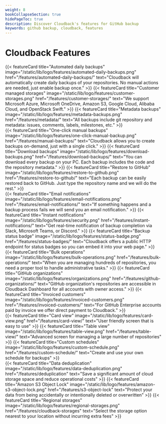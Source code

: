 ```yaml
---
weight: 8
bookCollapseSection: true
hidePageToc: true 
description: Discover Cloudback's features for GitHub backup
keywords: github backup, cloudback, features
---
```


# Cloudback Features

<div class="flex-row-to-column">
{{< featureCard 
  title="Automated daily backups" 
  image="/static/lib/logo/features/automated-daily-backups.png" 
  href="/features/automated-daily-backups/"
  text="Cloudback will automatically create daily backups of your repositories. No manual actions are needed, just enable backup once." >}}
{{< featureCard 
  title="Customer managed storages" 
  image="/static/lib/logo/features/customer-storages.png" 
  href="/features/customer-storages/"
  text="We support Microsoft Azure, Microsoft OneDrive, Amazon S3, Google Cloud, Alibaba Cloud, and OpenStack Swift." >}}
{{< featureCard 
  title="Metadata backups" 
  image="/static/lib/logo/features/metadata-backups.png" 
  href="/features/metadata/"
  text="All backups include git repository and metadata: issues, comments, labels, milestones, etc." >}}
</div>
<div class="flex-row-to-column">
{{< featureCard 
  title="One-click manual backups" 
  image="/static/lib/logo/features/one-click-manual-backup.png" 
  href="/features/manual-backups/"
  text="Cloudback allows you to create backups on-demand, just with a single click." >}}
{{< featureCard 
  title="Download backups" 
  image="/static/lib/logo/features/download-backups.png" 
  href="/features/download-backups/"
  text="You can download every backup on your PC. Each backup includes the code and the repository metadata." >}}
{{< featureCard 
  title="Restore to GitHub" 
  image="/static/lib/logo/features/restore-to-github.png" 
  href="/features/restore-to-github/"
  text="Each backup can be easily restored back to GitHub. Just type the repository name and we will do the rest." >}}
</div>
<div class="flex-row-to-column">
{{< featureCard 
  title="Email notifications" 
  image="/static/lib/logo/features/email-notifications.png" 
  href="/features/email-notifications/"
  text="If something happens and a backup process fails we will send you an email notification." >}}
{{< featureCard 
  title="Instant notifications" 
  image="/static/lib/logo/features/security.png" 
  href="/features/instant-notifications/"
  text="Get real-time notification of backup completion via Slack, Microsoft Teams, or Discord." >}}
{{< featureCard 
  title="Backup status badge" 
  image="/static/lib/logo/features/status-badge.png" 
  href="/features/status-badges/"
  text="Cloudback offers a public HTTP endpoint for status badges so you can embed it into your web page." >}}
</div>
<div class="flex-row-to-column">
{{< featureCard 
  title="Bulk operations" 
  image="/static/lib/logo/features/bulk-operations.png" 
  href="/features/bulk-operations/"
  text="When you are managing hundreds of repositories, you need a proper tool to handle administrative tasks." >}}
{{< featureCard 
  title="GitHub organizations" 
  image="/static/lib/logo/features/organizations.png" 
  href="/features/github-organizations/"
  text="GitHub organization's repositories are accessible in Cloudback Dashboard for all accounts with owner access." >}}
{{< featureCard 
  title="Invoiced customers" 
  image="/static/lib/logo/features/invoiced-customers.png" 
  href="/features/invoiced-customers/"
  text="For GitHub Enterprise accounts paid by invoice we offer direct payment to Cloudback." >}}  
</div>
<div class="flex-row-to-column">
{{< featureCard 
  title="Card view" 
  image="/static/lib/logo/features/card-view.png" 
  href="/features/card-view/"
  text="User friendly screen that is easy to use" >}}
{{< featureCard 
  title="Table view" 
  image="/static/lib/logo/features/table-view.png" 
  href="/features/table-view/"
  text="Advanced screen for managing a large number of repositories" >}}
{{< featureCard 
  title="Custom schedules" 
  image="/static/lib/logo/features/custom-schedule.png" 
  href="/features/custom-schedule/"
  text="Create and use your own schedule for backups" >}}
</div>
<div class="flex-row-to-column">
{{< featureCard 
  title="Data deduplication" 
  image="/static/lib/logo/features/data-deduplication.png" 
  href="/features/deduplication"
  text="Save a significant amount of cloud storage space and reduce operational costs" >}}
{{< featureCard 
  title="Amazon S3 Object Lock" 
  image="/static/lib/logo/features/amazon-s3-object-lock.png" 
  href="/features/s3-object-lock"
  text="Protect your data from being accidentally or intentionally deleted or overwritten" >}}
{{< featureCard 
  title="Regional storages" 
  image="/static/lib/logo/features/regional-storages.png" 
  href="/features/cloudback-storages"
  text="Select the storage option nearest to your location without incurring extra fees" >}}
</div>
